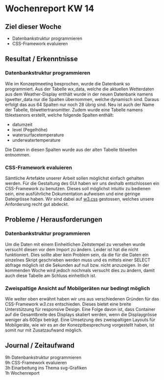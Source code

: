# Wochenreport KW 14

## Ziel dieser Woche
* Datenbankstruktur programmieren
* CSS-Framework evaluieren

## Resultat / Erkenntnisse

### Datenbankstruktur programmieren
Wie im Konzeptmeeting besprochen, wurde die Datenbank so programmiert. Aus der Tabelle wx_data, welche die aktuellen Wetterdaten aus dem Weather-Display enthält wurde in der neuen Datenbank namens igwetter_data nur die Spalten übernommen, welche dynamisch sind. Daraus erfolgt das aus 64 Spalten nur noch 28 übrig sind. Neu ist auch der Name der Tabelle, tblwettertransmitter. Zudem wurde eine Tabelle namens tblextsenors erstellt, welche folgende Spalten enthält:

* datumzeit
* level (Pegelhöhe)
* watersurfacetemperature
* underwatertemperature

Die Daten in diesen Spalten wurde aus der alten Tabelle tblwellen entnommen.

### CSS-Framework evaluieren
Sämtliche Artefakte unserer Arbeit sollen möglichst einfach gehalten werden. Für die Gestaltung des GUI haben wir uns deshalb entschlossen ein CSS-Framework zu benutzen. Dieses soll möglichst intuitiv zu bedienen sein, eine ausführliche Dokumentation aufweisen und eine geringe Dateigrösse haben. Wir sind dabei auf [w3.css](https://www.w3schools.com/w3css/) gestossen, welches unsere Anforderung recht gut abdeckt.


## Probleme / Herausforderungen

### Datenbankstruktur programmieren
Um die Daten mit einem Einheitlichen Zeitstempel zu versehen wurde versucht diesen vor dem Import zu ändern. Leider ist hat die nicht funktioniert. Dies sollte aber kein Problem sein, da die für die Daten ein einzelnes Skript geschrieben werden muss und es mittels einer SELECT abfrage möglich ist die Sekunden auf null bzw. nicht anzuzeigen. In der kommenden Woche wird jedoch nochmals versucht dies zu ändern, damit auch diese Tabelle am Schluss einheitlich ist.

### Zweispaltige Ansicht auf Mobilgeräten nur bedingt möglich
Wie weiter oben erwähnt haben wir uns aus verschiedenen Gründen für das CSS-Framework *w3.css* entschieden. Dieses bietet eine breite Unterstützung für responsive Design. Eine Folge davon ist, dass Container auf die Gesamtbreite des Displays skaliert werden, wenn die Displaygrösse weniger als 600px  beträgt. Eine Umsetzung des zweispaltigen Layouts für Mobilgeräte, wie wir es an der Konezptbesprechung vorgestellt haben, ist somit nur mit Zusatzaufwand möglich.

## Journal / Zeitaufwand
9h Datenbankstruktur programmieren  
9h CSS-Framework evaluieren  
3h Einarbeitung ins Thema svg-Grafiken  
1h Wochenreport

